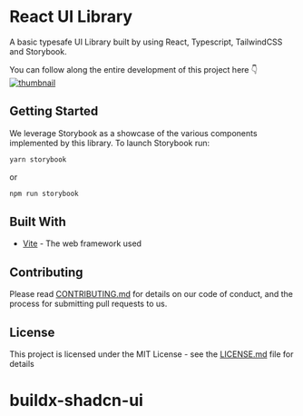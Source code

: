 # React UI Library

A basic typesafe UI Library built by using React, Typescript, TailwindCSS and Storybook.

You can follow along the entire development of this project here 👇
[![thumbnail](https://github.com/gionathas/simple-ui/assets/16454253/f0978363-014b-4db0-836d-502383f43c68)](https://youtu.be/L8SxJ_cN1qc?si=FqtXtcml6DSpwycz)

## Getting Started

We leverage Storybook as a showcase of the various components implemented by this library.
To launch Storybook run:

```bash
yarn storybook
```

or

```bash
npm run storybook
```

## Built With

- [Vite](https://vitejs.dev/) - The web framework used

## Contributing

Please read [CONTRIBUTING.md](https://gist.github.com/PurpleBooth/b24679402957c63ec426) for details on our code of conduct, and the process for submitting pull requests to us.

## License

This project is licensed under the MIT License - see the [LICENSE.md](LICENSE.md) file for details
# buildx-shadcn-ui
